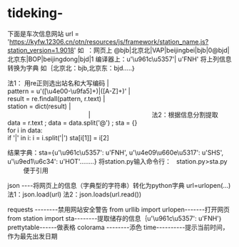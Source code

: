 # tideking-
下面是车次信息网站
  url = 'https://kyfw.12306.cn/otn/resources/js/framework/station_name.js?station_version=1.9018'
如  ：网页上 @bjb|北京北|VAP|beijingbei|bjb|0@bjd|北京东|BOP|beijingdong|bjd|1     编译器上：u'\u961c\u5357'| u'FNH'
将上列信息转换为字典 如｛北京北：bjb,北京东：bjd.....｝
 
 法1： 用re正则选出站名和大写编码               |              
 pattern = u'([\u4e00-\u9fa5]+)\|([A-Z]+)'     |                  
 result = re.findall(pattern, r.text)          |                   
 station = dict(result)                        |                                
                                               |                                   
 法2：根据信息分割提取                                               
  data = r.text     ;      data = data.split('@')     ;   sta = {}                                        
  for i in data:   
      if '|' in i:
           i = i.split('|')
           sta[i[1]] = i[2]
           
结果字典：sta={u'\u961c\u5357': u'FNH', u'\u4e09\u660e\u5317': u'SHS', u'\u9ed1\u6c34': u'HOT'........}
将station.py输入命令行：   station.py>sta.py            便于引用

json  ----将网页上的信息（字典型的字符串）转化为python字典
url=urlopen(...)
法1：json.load(url)
法2：json.loads(url.read()) 

requests --------禁用网站安全警告
from urllib import urlopen-------打开网页
from station import sta--------提取储存的信息｛u'\u961c\u5357': u'FNH'｝
prettytable------做表格
colorama --------添色
time----------提示当前时间，作为最先出发日期



